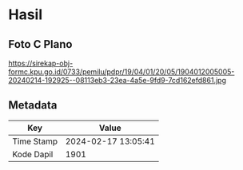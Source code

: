 # Hasil

## Foto C Plano

https://sirekap-obj-formc.kpu.go.id/0733/pemilu/pdpr/19/04/01/20/05/1904012005005-20240214-192925--08113eb3-23ea-4a5e-9fd9-7cd162efd861.jpg


## Metadata

| Key        | Value               |
| ---------- | ------------------- |
| Time Stamp | 2024-02-17 13:05:41 |
| Kode Dapil | 1901                |



